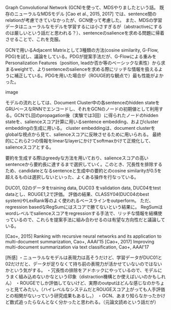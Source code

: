 Graph Convolutional Network (GCN)を使って、MDSやりましたという話。
既存のニューラルなMDSモデル [Cao et al., 2015, 2017] では、sentence間のrelationが考慮できていなかったが、GCN使って考慮した。
また、MDSの学習データはニューラルなモデルを学習するには小さすぎるが（abstractiveにするのは厳しいという話だと思われる？）、sentenceのsalienceを求める問題に帰着させることで、これを克服。

GCNで用いるAdjacent Matrixとして3種類の方法(cosine similarity, G-Flow, PDG)を試し、議論をしている。PDGが提案手法だが、G-Flowによる重みをPersonalization Features（position, leadか否か等のベーシックな素性）から求まるweightで、よりsentenceのsalienceを求める際にリッチな情報を扱えるように補正している。PDGを用いた場合が（ROUGE的な観点で）最も性能がよかった。

image

モデルの流れとしては、Document Cluster中の各sentenceのhidden stateをGRUベースなRNNでエンコードし、それをGCNのノードの初期値として利用する。GCNでL回のpropagation後（実験では3回）に得られたノードのhidden stateを、salienceスコア計算に用いるsentence embedding、およびcluster embeddingの生成に用いる。
cluster embeddingは、document clusterをglobalな視点から見て、salienceスコアに反映させるために用いられる。
最終的にこれら2つの情報をlinearなlayerにかけてsoftmaxかけて正規化して、salienceスコアとする。

要約を生成する際はgreedyな方法を用いており、salienceスコアの高いsentenceから要約長に達するまで選択していく。このとき、冗長性を排除するため、candidateとなるsentenceと生成中の要約とのcosine similarityが0.5を超えるものは選択しないといった、よくある操作を行なっている。

DUC01, 02のデータをtraining data, DUC03 をvalidation data, DUC04をtest dataとし、ROUGE1,2で評価。
評価の結果、CLASSY04(DUC04のbest system)やLexRank等のよく使われるベースラインをoutperform。
ただ、regression basedなRegSumにはスコアで勝てないという結果に。
RegSumはwordレベルでsalienceスコアをregressionする手法で、リッチな情報を結構使っているので、これらを提案手法に組み合わせるのは有望な方向性だと議論している。

[Cao+, 2015] Ranking with recursive neural networks and its application to multi-document summarization, Cao+, AAAI'15
[Cao+, 2017] Improving multi-document summarization via text classification, Cao+, AAAI'17

[所感]
・ニューラルなモデルは表現力は高そうだけど、学習データがDUC01と02だけだと、データが足りなくて持ち前の表現力が活かせていないのではないかという気がする。
・冗長性の排除をアドホックにやっているので、モデルにうまく組み込めないかなという印象（distraction機構とか使えばいいのかもしれん）
・ROUGEでしか評価してないけど、実際のoutputはどんな感じなのかちょっと見てみたい。（ハイレベルなシステムだとROUGEスコア上がっても人手評価との相関がないっていう研究成果もあるし。）
・GCN、あまり知らなかったかけど数式追ったらなんとなく分かったと思われる。（元論文読めという話だが）
